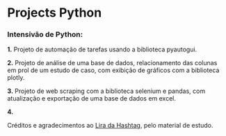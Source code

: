 # Projects Python

### **Intensivão de Python:**

**1.**  Projeto de automação de tarefas usando a biblioteca pyautogui.

**2.**  Projeto de análise de uma base de dados, relacionamento das colunas em prol de um estudo de caso, com exibição de gráficos com a biblioteca plotly.

**3.**  Projeto de web scraping com a biblioteca selenium e pandas, com atualização e exportação de uma base de dados em excel.

**4.**

Créditos e agradecimentos ao [Lira da Hashtag](https://www.youtube.com/c/HashtagPrograma%C3%A7%C3%A3o/featured), pelo material de estudo.
